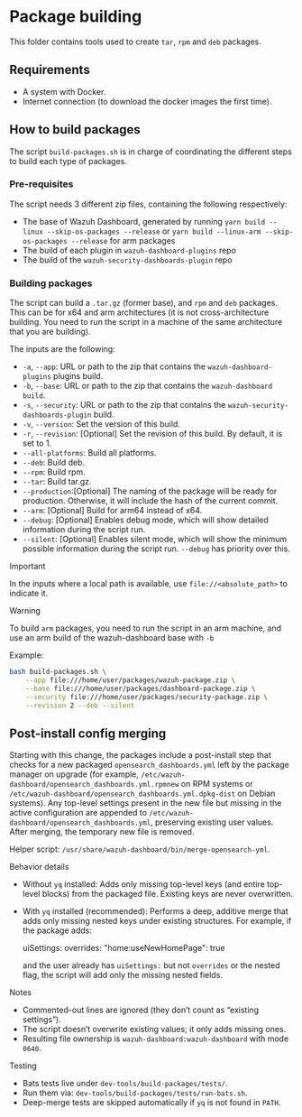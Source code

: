 # Package building

This folder contains tools used to create `tar`, `rpm` and `deb` packages.

## Requirements

- A system with Docker.
- Internet connection (to download the docker images the first time).

## How to build packages

The script `build-packages.sh` is in charge of coordinating the different steps to build each type of packages.

### Pre-requisites

The script needs 3 different zip files, containing the following respectively:

- The base of Wazuh Dashboard, generated by running `yarn build --linux --skip-os-packages --release` or `yarn build --linux-arm --skip-os-packages --release` for arm packages
- The build of each plugin in `wazuh-dashboard-plugins` repo
- The build of the `wazuh-security-dashboards-plugin` repo

### Building packages

The script can build a `.tar.gz` (former base), and `rpm` and `deb` packages. This can be for x64 and arm architectures (it is not cross-architecture building. You need to run the script in a machine of the same architecture that you are building).

The inputs are the following:

- `-a`, `--app`: URL or path to the zip that contains the `wazuh-dashboard-plugins` plugins build.
- `-b`, `--base`: URL or path to the zip that contains the `wazuh-dashboard build`.
- `-s`, `--security`: URL or path to the zip that contains the `wazuh-security-dashboards-plugin` build.
- `-v`, `--version`: Set the version of this build.
- `-r`, `--revision`: [Optional] Set the revision of this build. By default, it is set to 1.
- `--all-platforms`: Build all platforms.
- `--deb`: Build deb.
- `--rpm`: Build rpm.
- `--tar`: Build tar.gz.
- `--production`:[Optional] The naming of the package will be ready for production. Otherwise, it will include the hash of the current commit.
- `--arm`: [Optional] Build for arm64 instead of x64.
- `--debug`: [Optional] Enables debug mode, which will show detailed information during the script run.
- `--silent`: [Optional] Enables silent mode, which will show the minimum possible information during the script run. `--debug` has priority over this.

> [!IMPORTANT]
> In the inputs where a local path is available, use `file://<absolute_path>` to indicate it.

> [!WARNING]
> To build `arm` packages, you need to run the script in an arm machine, and use an arm build of the wazuh-dashboard base with `-b`

Example:

```bash
bash build-packages.sh \
    --app file:///home/user/packages/wazuh-package.zip \
    --base file:///home/user/packages/dashboard-package.zip \
    --security file:///home/user/packages/security-package.zip \
    --revision 2 --deb --silent
```

## Post-install config merging

Starting with this change, the packages include a post-install step that checks for a new packaged `opensearch_dashboards.yml` left by the package manager on upgrade (for example, `/etc/wazuh-dashboard/opensearch_dashboards.yml.rpmnew` on RPM systems or `/etc/wazuh-dashboard/opensearch_dashboards.yml.dpkg-dist` on Debian systems). Any top-level settings present in the new file but missing in the active configuration are appended to `/etc/wazuh-dashboard/opensearch_dashboards.yml`, preserving existing user values. After merging, the temporary new file is removed.

Helper script: `/usr/share/wazuh-dashboard/bin/merge-opensearch-yml`.

Behavior details
- Without `yq` installed: Adds only missing top-level keys (and entire top-level blocks) from the packaged file. Existing keys are never overwritten.
- With `yq` installed (recommended): Performs a deep, additive merge that adds only missing nested keys under existing structures. For example, if the package adds:
  
  uiSettings:
    overrides:
      "home:useNewHomePage": true
  
  and the user already has `uiSettings:` but not `overrides` or the nested flag, the script will add only the missing nested fields.

Notes
- Commented-out lines are ignored (they don’t count as “existing settings”).
- The script doesn’t overwrite existing values; it only adds missing ones.
- Resulting file ownership is `wazuh-dashboard:wazuh-dashboard` with mode `0640`.

Testing
- Bats tests live under `dev-tools/build-packages/tests/`.
- Run them via: `dev-tools/build-packages/tests/run-bats.sh`.
- Deep-merge tests are skipped automatically if `yq` is not found in `PATH`.

